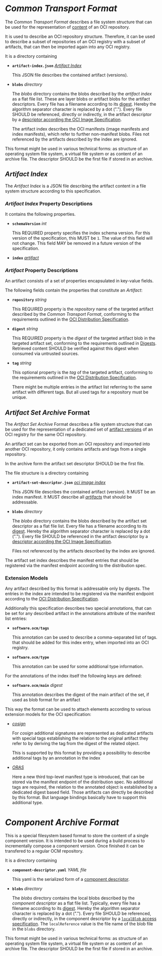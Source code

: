 
# *Common Transport Format*

The *Common Transport Format* describes a file system structure that can be
used for the representation of [content](https://github.com/opencontainers/image-spec)
of an OCI repository.

It is used to describe an OCI repository structure. Therefore, it can be used
to describe a subset of repositories of an OCI registry with a subset of
artifacts, that can then be imported again into any OCI registry.

It is a directory containing

- **`artifact-index.json`** *[Artifact Index](#artifact-index)*

  This JSON file describes the contained artifact (versions).

- **`blobs`** *directory*

  The *blobs* directory contains the blobs described by the
  *artifact index* as a flat file list. These are layer blobs or artifact
  blobs for the artifact descriptors. Every file has a filename according
  to its [digest](https://github.com/opencontainers/image-spec/blob/main/descriptor.md#digests).
  Hereby the algorithm separator character is replaced by a dot (".").
  Every file SHOULD be referenced, directly or indirectly, in the artifact
  descriptor by a
  [descriptor according the OCI Image Specification](https://github.com/opencontainers/image-spec/blob/main/descriptor.md).

  The artifact index describes the OCI manifests (image manifests and index
  manifests), which refer to further non-manifest blobs.
  Files not referenced by the artifacts described by the index are ignored.

This format might be used in various technical forms: as structure of an
operating system file system, a virtual file system or as content of
an archive file. The descriptor SHOULD be the first file if stored in an archive.

## *Artifact Index*

The *Artifact Index* is a JSON file describing the artifact content in
a file system structure according to this specification.

### *Artifact Index* Property Descriptions

It contains the following properties.

- **`schemaVersion`** *int*

  This REQUIRED property specifies the index schema version.
  For this version of the specification, this MUST be `1`. The value of this
  field will not change. This field MAY be removed in a future version of the
  specification.

- **`index`** *[artifact](#artifact-property-descriptions)*

### *Artifact* Property Descriptions

An artifact consists of a set of properties encapsulated in key-value fields.

The following fields contain the properties that constitute an *Artifact*:

- **`repository`** *string*

  This REQUIRED property is the *repository* name of the targeted artifact described by the
  *Common Transport Format*,  conforming to the requirements outlined in the
  [OCI Distribution Specification](https://github.com/opencontainers/distribution-spec/blob/main/spec.md).

- **`digest`** *string*

  This REQUIRED property is the *digest* of the targeted artifact blob in the targeted
  artifact set, conforming to the requirements outlined in
  [Digests](https://github.com/opencontainers/image-spec/blob/main/descriptor.md#digests).
  Retrieved content SHOULD be verified against this digest when consumed via
  untrusted sources.

- **`tag`** *string*

  This optional property is the *tag* of the targeted artifact, conforming to
  the requirements outlined in the
  [OCI Distribution Specification](https://github.com/opencontainers/distribution-spec/blob/main/spec.md).

  There might be multiple entries in the artifact list referring to the same artifact
  with different tags. But all used tags for a repository must be unique.

## *Artifact Set Archive* Format

The *Artifact Set Archive* Format describes a file system structure that can be
used for the representation of a dedicated set of [artifact versions](https://github.com/opencontainers/image-spec)
of an OCI registry for the same OCI repository.

An artifact set can be exported from an OCI repository and imported into another
OCI repository, it only contains artifacts and tags from a single repository.

In the archive form the artifact set descriptor SHOULD be the first file.

The file structure is a directory containing

- **`artifact-set-descriptor.json`** *[oci image index](https://github.com/opencontainers/image-spec/blob/main/image-index.md)*

  This JSON file describes the contained artifact (version). It MUST be an index manifest.
  It MUST describe all *[artifacts](https://github.com/opencontainers/image-spec/blob/main/manifest.md)*
  that should be addressable.

- **`blobs`** *directory*

  The *blobs* directory contains the blobs described by the artifact set descriptor
  as a flat file list. Every file has a filename according to its
  [digest](https://github.com/opencontainers/image-spec/blob/main/descriptor.md#digests).
  Hereby the algorithm separator character is replaced by a dot (".").
  Every file SHOULD be referenced in the artifact descriptor by a
  [descriptor according the OCI Image Specification](https://github.com/opencontainers/image-spec/blob/main/descriptor.md).

  Files not referenced by the artifacts described by the index are ignored.

The artifact set index describes the manifest entries that should be registered
via the manifest endpoint according to the distribution spec.

### Extension Models

Any artifact described by this format is addressable only by digests.
The entries in the index are intended to be registered via the manifest
endpoint according to the [OCI Distribution Specification](https://github.com/opencontainers/distribution-spec).

Additionally this specification describes two special annotations, that can be
set for any described artifact in the annotations attribute of the manifest
list entries:

- **`software.ocm/tags`**

  This annotation can be used to describe a comma-separated list of tags.
  that should be added for this index entry, when imported into an OCI registry.

- **`software.ocm/type`**

  This annotation can be used for some additional type information.

For the annotations of the index itself the following keys are defined:

- **`software.ocm/main`** *digest*

  This annotation describes the digest of the main artifact of the set, if used
  as blob format for an artifact

This way the format can be used to attach elements according to various extension
models for the OCI specification:

- *[cosign](https://github.com/sigstore/cosign)*

   For *cosign* additional signatures are represented as dedicated artifacts
   with special tags establishing the relation to the original artifact they
   refer to by deriving the tag from the digest of the related object.

   This is supported by this format by providing a possibility to describe
   additional tags by an annotation in the index

- [*ORAS*](https://github.com/oras-project/artifacts-spec)

   Here a new third top-level manifest type is introduced, that can be
   stored via the manifest endpoint of the distribution spec. No additional
   tags are required, the relation to the annotated object is established
   by a dedicated digest based field. Those artifacts can directly be
   described by this format. But language bindings basically have to support
   this additional type.

# *Component Archive Format*

This is a special filesystem based format to store the content of
a single component version. It is intended to be used during a
build process to incrementally compose a component version.
Once finished it can be transfered to a regular OCM repository.

It is a directory containing

- **`component-descriptor.yaml`** *YAML file*

  This yaml is the serialized form of a [component descriptor](../../specification/elements#component-descriptor).

- **`blobs`** *directory*

  The *blobs* directory contains the local blobs described by the
  *component descriptor* as a flat file list. Typically, every
  file has a filename according to its [digest](https://github.com/opencontainers/image-spec/blob/main/descriptor.md#digests).
  Hereby the algorithm separator character is replaced by a dot (".").
  Every file SHOULD be referenced, directly or indirectly, in the
  component descriptor by a
  [`localBlob` access specification](../../appendix/B/localBlob.md). The `localReference` value is the file name of the blob file in the `blobs` directory.

This format might be used in various technical forms: as structure of an
operating system file system, a virtual file system or as content of
an archive file. The descriptor SHOULD be the first file if stored in an
archive.
